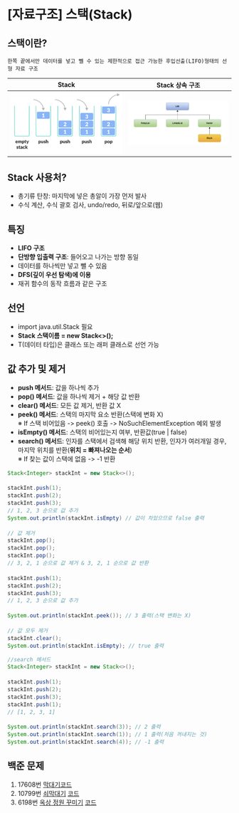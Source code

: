 # [자료구조] 스택(Stack)

## 스택이란?

```
한쪽 끝에서만 데이터를 넣고 뺄 수 있는 제한적으로 접근 가능한 후입선출(LIFO)형태의 선형 자료 구조
```
|            Stack            |              Stack 상속 구조                |
|:---------------------------:|:------------------------------------------:|
![Stack](../img/java_stack.png)|![stack 상속](../img/java_stack_extention.png)|

## Stack 사용처?
- 총기류 탄창: 마지막에 넣은 총알이 가장 먼저 발사
- 수식 계산, 수식 괄호 검사, undo/redo, 뒤로/앞으로(웹)

## 특징
- **LIFO 구조**
- **단방향 입출력 구조**: 들어오고 나가는 방향 동일
- 데이터를 하나씩만 넣고 뺄 수 있음
- **DFS(깊이 우선 탐색)에 이용**
- 재귀 함수의 동작 흐름과 같은 구조

## 선언
- import java.util.Stack 필요
- **Stack<T> 스택이름 = new Stack<>();** 
- T(데이터 타입)은 클래스 또는 래퍼 클래스로 선언 가능

## 값 추가 및 제거
- **push 메서드**: 값을 하나씩 추가
- **pop() 메서드**: 값을 하나씩 제거 + 해당 값 반환
- **clear() 메서드**: 모든 값 제거, 반환 값 X
- **peek() 메서드**: 스택의 마지막 요소 반환(스택에 변화 X)<br>
※ If 스택 비어있음 -> peek() 호출 -> NoSuchElementException 예외 발생
- **isEmpty() 메서드**: 스택의 비어있는지 여부, 반환값(true | false)
- **search() 메서드**: 인자를 스택에서 검색해 해당 위치 반환, 인자가 여러개일 경우, 마지막 위치를 반환(**위치 = 빠져나오는 순서**)<br>
※ If 찾는 값이 스택에 없음 -> -1 반환

```java
Stack<Integer> stackInt = new Stack<>();

stackInt.push(1);
stackInt.push(2);
stackInt.push(3);
// 1, 2, 3 순으로 값 추가 
System.out.println(stackInt.isEmpty) // 값이 차있으므로 false 출력

// 값 제거
stackInt.pop();
stackInt.pop();
stackInt.pop();
// 3, 2, 1 순으로 값 제거 & 3, 2, 1 순으로 값 반환

stackInt.push(1);
stackInt.push(2);
stackInt.push(3);
// 1, 2, 3 순으로 값 추가

System.out.println(stackInt.peek()); // 3 출력(스택 변화는 X)

// 값 모두 제거
stackInt.clear();
System.out.println(stackInt.isEmpty); // true 출력
```

```java
//search 메서드
Stack<Integer> stackInt = new Stack<>();

stackInt.push(1);
stackInt.push(2);
stackInt.push(3);
stackInt.push(1);
// [1, 2, 3, 1]

System.out.println(stackInt.search(3)); // 2 출력
System.out.println(stackInt.search(1)); // 1 출력(처음 꺼내지는 것)
System.out.println(stackInt.search(4)); // -1 출력

```

## 백준 문제

1. 17608번 [막대기](https://www.acmicpc.net/problem/17608)[코드](../../Stack_data_structure/Main_17608.java)
2. 10799번 [쇠막대기](https://www.acmicpc.net/problem/10799) [코드](../../Stack_data_structure/Main_10799.java)
2. 6198번  [옥상 정원 꾸미기](https://www.acmicpc.net/problem/6198) [코드](../../Stack_data_structure/Main_6198.java)